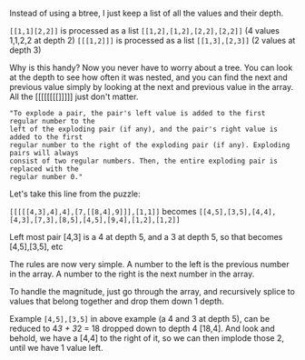 Instead of using a btree, I just keep a list of all the values and their depth.

```[[1,1][2,2]]``` is processed as a list ```[[1,2],[1,2],[2,2],[2,2]]```  (4 values 1,1,2,2 at depth 2)
```[[[1,2]]]```   is processed as a list ```[[1,3],[2,3]]``` (2 values at depth 3)

Why is this handy? Now you never have to worry about a tree.
You can look at the depth to see how often it was nested,
and you can find the next and previous value simply by looking
at the next and previous value in the array. All the [[[[[[[[]]]]]  just don't matter.

```
"To explode a pair, the pair's left value is added to the first regular number to the
left of the exploding pair (if any), and the pair's right value is added to the first
regular number to the right of the exploding pair (if any). Exploding pairs will always
consist of two regular numbers. Then, the entire exploding pair is replaced with the
regular number 0."
```

Let's take this line from the puzzle:

```[[[[[4,3],4],4],[7,[[8,4],9]]],[1,1]]``` becomes ```[[4,5],[3,5],[4,4],[4,3],[7,3],[8,5],[4,5],[9,4],[1,2],[1,2]]```

Left most pair [4,3] is a 4 at depth 5, and a 3 at depth 5, so that becomes [4,5],[3,5], etc

The rules are now very simple. A number to the left is the previous number in the array. A number to the right is the next number in the array.

To handle the magnitude, just go through the array, and recursively splice to values that belong together and drop them down 1 depth.

Example ```[4,5],[3,5]``` in above example (a 4 and 3 at depth 5), can be reduced to 4*3 + 3*2 = 18 dropped down to depth 4 [18,4]. And look and behold, we have a [4,4] to the right of it, so we can then implode those 2, until we have 1 value left.

